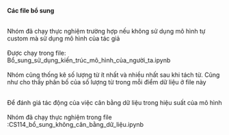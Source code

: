 **Các file bổ sung**

<br>Nhóm đã chạy thực nghiệm trường hợp nếu không sử dụng mô hình tự custom mà sử dụng mô hình của tác giả<br>
<br>Được chạy trong file: Bổ_sung_sử_dụng_kiến_trúc_mô_hình_của_người_ta.ipynb<br>
<br>Nhóm cũng thống kê số lượng từ ít nhất và nhiều nhất sau khi tách từ. Cũng như cho thấy phân bố của số lượng từ trong mỗi điểm dữ liệu ở file này<br>


<br>Để đánh giá tác động của việc cân bằng dữ liệu trong hiệu suất của mô hình<br>
<br>Nhóm đã chạy thực nghiệm trong file :CS114_bổ_sung_không_cân_bằng_dữ_liệu.ipynb<br>
